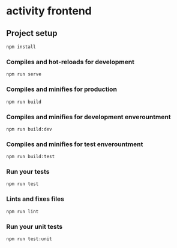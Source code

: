 # activity frontend

## Project setup
```
npm install
```

### Compiles and hot-reloads for development
```
npm run serve
```

### Compiles and minifies for production
```
npm run build
```

### Compiles and minifies for development enverountment
```
npm run build:dev
```

### Compiles and minifies for test enverountment
```
npm run build:test
```

### Run your tests
```
npm run test
```

### Lints and fixes files
```
npm run lint
```

### Run your unit tests
```
npm run test:unit
```

